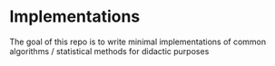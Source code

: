 # Implementations
The goal of this repo is to write minimal implementations of common algorithms / statistical methods for didactic purposes

